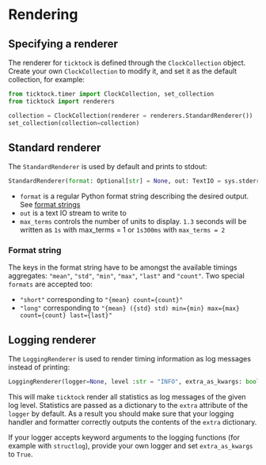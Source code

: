 # Rendering

## Specifying a renderer

The renderer for `ticktock` is defined through the `ClockCollection` object. Create your own `ClockCollection` to modify it, and set it as the default collection, for example:

```python
from ticktock.timer import ClockCollection, set_collection
from ticktock import renderers

collection = ClockCollection(renderer = renderers.StandardRenderer())
set_collection(collection=collection)
```

## Standard renderer

The `StandardRenderer` is used by default and prints to stdout: 

```python
StandardRenderer(format: Optional[str] = None, out: TextIO = sys.stderr, max_terms: int = 2)
```

- `format` is a regular Python format string describing the desired output. See [format strings](#format-string)
- `out` is a text IO stream to write to
- `max_terms` controls the number of units to display. `1.3` seconds will be written as `1s` with max_terms = 1 or `1s300ms` with `max_terms = 2`

### Format string

The keys in the format string have to be amongst the available timings aggregates: `"mean"`, `"std"`, `"min"`, `"max"`, `"last"` and `"count"`.
Two special `formats` are accepted too:

- `"short"` corresponding to  `"{mean} count={count}"`
- `"long"` corresponding to `"{mean} ({std} std) min={min} max={max} count={count} last={last}"`

    
## Logging renderer

The `LoggingRenderer` is used to render timing information as log messages instead of printing:

```python
LoggingRenderer(logger=None, level :str = "INFO", extra_as_kwargs: bool = False)
```

This will make `ticktock` render all statistics as log messages of the given log level. 
Statistics are passed as a dictionary to the `extra` attribute of the `logger` by default. As a result you should make sure that your logging handler and formatter correctly outputs the contents of the `extra` dictionary.

If your logger accepts keyword arguments to the logging functions (for example with `structlog`), provide your own logger and set `extra_as_kwargs` to `True`.